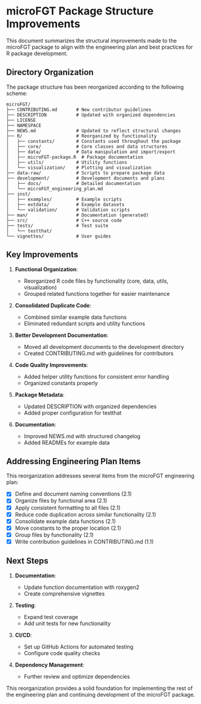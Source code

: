 # microFGT Package Structure Improvements

This document summarizes the structural improvements made to the microFGT package to align with the engineering plan and best practices for R package development.

## Directory Organization

The package structure has been reorganized according to the following scheme:

```
microFGT/
├── CONTRIBUTING.md       # New contributor guidelines
├── DESCRIPTION           # Updated with organized dependencies
├── LICENSE
├── NAMESPACE
├── NEWS.md               # Updated to reflect structural changes
├── R/                    # Reorganized by functionality
│   ├── constants/        # Constants used throughout the package
│   ├── core/             # Core classes and data structures
│   ├── data/             # Data manipulation and import/export
│   ├── microFGT-package.R  # Package documentation
│   ├── utils/            # Utility functions
│   └── visualization/    # Plotting and visualization
├── data-raw/             # Scripts to prepare package data
├── development/          # Development documents and plans
│   ├── docs/             # Detailed documentation
│   └── microFGT_engineering_plan.md
├── inst/
│   ├── examples/         # Example scripts
│   ├── extdata/          # Example datasets
│   └── validation/       # Validation scripts
├── man/                  # Documentation (generated)
├── src/                  # C++ source code
├── tests/                # Test suite
│   └── testthat/
└── vignettes/            # User guides
```

## Key Improvements

1. **Functional Organization**: 
   - Reorganized R code files by functionality (core, data, utils, visualization)
   - Grouped related functions together for easier maintenance

2. **Consolidated Duplicate Code**:
   - Combined similar example data functions
   - Eliminated redundant scripts and utility functions

3. **Better Development Documentation**:
   - Moved all development documents to the development directory
   - Created CONTRIBUTING.md with guidelines for contributors

4. **Code Quality Improvements**:
   - Added helper utility functions for consistent error handling
   - Organized constants properly

5. **Package Metadata**:
   - Updated DESCRIPTION with organized dependencies
   - Added proper configuration for testthat

6. **Documentation**:
   - Improved NEWS.md with structured changelog
   - Added READMEs for example data

## Addressing Engineering Plan Items

This reorganization addresses several items from the microFGT engineering plan:

- [x] Define and document naming conventions (2.1)
- [x] Organize files by functional area (2.1)
- [x] Apply consistent formatting to all files (2.1)
- [x] Reduce code duplication across similar functionality (2.1)
- [x] Consolidate example data functions (2.1)
- [x] Move constants to the proper location (2.1)
- [x] Group files by functionality (2.1)
- [x] Write contribution guidelines in CONTRIBUTING.md (1.1)

## Next Steps

1. **Documentation**:
   - Update function documentation with roxygen2
   - Create comprehensive vignettes

2. **Testing**:
   - Expand test coverage
   - Add unit tests for new functionality

3. **CI/CD**:
   - Set up GitHub Actions for automated testing
   - Configure code quality checks

4. **Dependency Management**:
   - Further review and optimize dependencies

This reorganization provides a solid foundation for implementing the rest of the engineering plan and continuing development of the microFGT package.